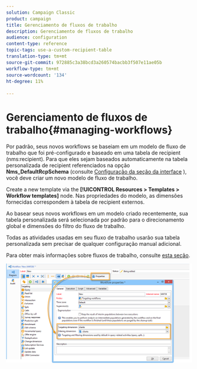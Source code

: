 ```yaml
---
solution: Campaign Classic
product: campaign
title: Gerenciamento de fluxos de trabalho
description: Gerenciamento de fluxos de trabalho
audience: configuration
content-type: reference
topic-tags: use-a-custom-recipient-table
translation-type: tm+mt
source-git-commit: 972885c3a38bcd3a260574bacbb3f507e11ae05b
workflow-type: tm+mt
source-wordcount: '134'
ht-degree: 11%

---
```



# Gerenciamento de fluxos de trabalho{#managing-workflows}

Por padrão, seus novos workflows se baseiam em um modelo de fluxo de trabalho que foi pré-configurado e baseado em uma tabela de recipient (nms:recipient). Para que eles sejam baseados automaticamente na tabela personalizada de recipient referenciados na opção **Nms_DefaultRcpSchema** (consulte [Configuração da seção da interface](../../configuration/using/configuring-the-interface.md) ), você deve criar um novo modelo de fluxo de trabalho.

Create a new template via the **[!UICONTROL Resources > Templates > Workflow templates]** node. Nas propriedades do modelo, as dimensões fornecidas correspondem à tabela de recipient externos.

Ao basear seus novos workflows em um modelo criado recentemente, sua tabela personalizada será selecionada por padrão para o direcionamento global e dimensões do filtro do fluxo de trabalho.

Todas as atividades usadas em seu fluxo de trabalho usarão sua tabela personalizada sem precisar de qualquer configuração manual adicional.

Para obter mais informações sobre fluxos de trabalho, consulte [esta seção](../../workflow/using/about-workflows.md).

![](assets/cfg_external_table_workflow.png)

